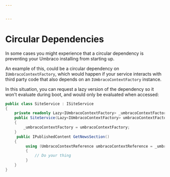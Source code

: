 ```yaml
---


---
```


# Circular Dependencies

In some cases you might experience that a circular dependency is preventing your Umbraco installing from starting up.

An example of this, could be a circular dependency on `IUmbracoContextFactory`, which would happen if your service interacts with third party code that also depends on an `IUmbracoContextFactory` instance.

In this situation, you can request a lazy version of the dependency so it won't evaluate during boot, and would only be evaluated when accessed:

```csharp
public class SiteService : ISiteService
{
    private readonly Lazy<IUmbracoContextFactory> _umbracoContextFactory;
    public SiteService(Lazy<IUmbracoContextFactory> umbracoContextFactory)
    {
        _umbracoContextFactory = umbracoContextFactory;
    }
     public IPublishedContent GetNewsSection()
    {
         using (UmbracoContextReference umbracoContextReference = _umbracoContextFactory.Value.EnsureUmbracoContext())
         {
             // Do your thing
         }
    }
}
```
